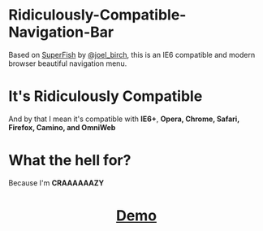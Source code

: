 Ridiculously-Compatible-Navigation-Bar
======================================

Based on <a href="http://users.tpg.com.au/j_birch/plugins/superfish/">SuperFish</a> by <a href="http://twitter.com/joel_birch">@joel_birch</a>, this is an IE6 compatible and modern browser beautiful navigation menu.

<h1>It's Ridiculously Compatible</h1>
<p>And by that I mean it's compatible with <strong>IE6+</strong>, <strong>Opera, Chrome, Safari, Firefox, Camino, and OmniWeb</strong>

<h1>What the hell for?</h1>
<p>Because I'm <strong>CRAAAAAAZY</strong></p>

<h1><a href="http://clrwheel.com/p/rcnb/" style="text-align:center;display:block;width:100%;">Demo</a></h1>